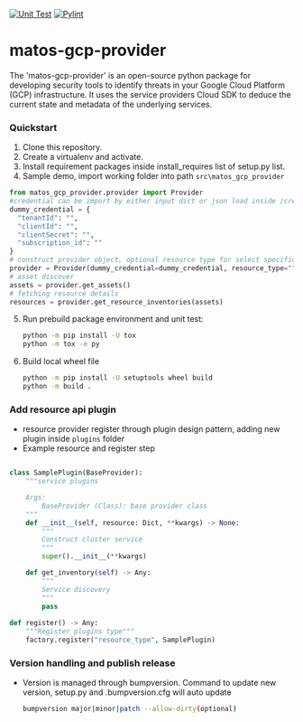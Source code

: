 [![Unit Test](https://github.com/cloudmatos/matos-gcp-provider/actions/workflows/matos-tox.yml/badge.svg?branch=develop)](https://github.com/cloudmatos/matos-gcp-provider/actions/workflows/matos-tox.yml)
[![Pylint](https://github.com/cloudmatos/matos-gcp-provider/actions/workflows/matos-pylint.yml/badge.svg?branch=develop)](https://github.com/cloudmatos/matos-gcp-provider/actions/workflows/matos-pylint.yml)


# matos-gcp-provider
The 'matos-gcp-provider' is an open-source python package for developing security tools to identify threats in your Google Cloud Platform (GCP) infrastructure. It uses the service providers Cloud SDK to deduce the current state and metadata of the underlying services.

### Quickstart
1. Clone this repository.
2. Create a virtualenv and activate.
3. Install requirement packages inside install_requires list of setup.py list.
4. Sample demo, import working folder into path ``src\matos_gcp_provider``
```python
from matos_gcp_provider.provider import Provider 
#credential can be import by either input dict or json load inside /credentials folder
dummy_credential = {
  "tenantId": "",
  "clientId": "",
  "clientSecret": "",
  "subscription_id": ""
}
# construct provider object, optional resource type for select specific resource
provider = Provider(dummy_credential=dummy_credential, resource_type="")
# asset discover 
assets = provider.get_assets()
# fetching resource details 
resources = provider.get_resource_inventories(assets)
```
5. Run prebuild package environment and unit test:
   ```sh
   python -m pip install -U tox
   python -m tox -e py
   ```
6. Build local wheel file
    ```sh
   python -m pip install -U setuptools wheel build
   python -m build .
   ```
   
### Add resource api plugin
- resource provider register through plugin design pattern, adding new plugin inside ``plugins`` folder
- Example resource and register step
```python

class SamplePlugin(BaseProvider):
    """service plugins

    Args:
        BaseProvider (Class): base provider class
    """
    def __init__(self, resource: Dict, **kwargs) -> None:
        """
        Construct cluster service
        """
        super().__init__(**kwargs)

    def get_inventory(self) -> Any:
        """
        Service discovery
        """
        pass
    
def register() -> Any:
    """Register plugins type"""
    factory.register("resource_type", SamplePlugin)
```
### Version handling and publish release
- Version is managed through bumpversion. Command to update new version, setup.py and .bumpversion.cfg will auto update
    ```sh
   bumpversion major|minor|patch --allow-dirty(optional)
   ``` 

